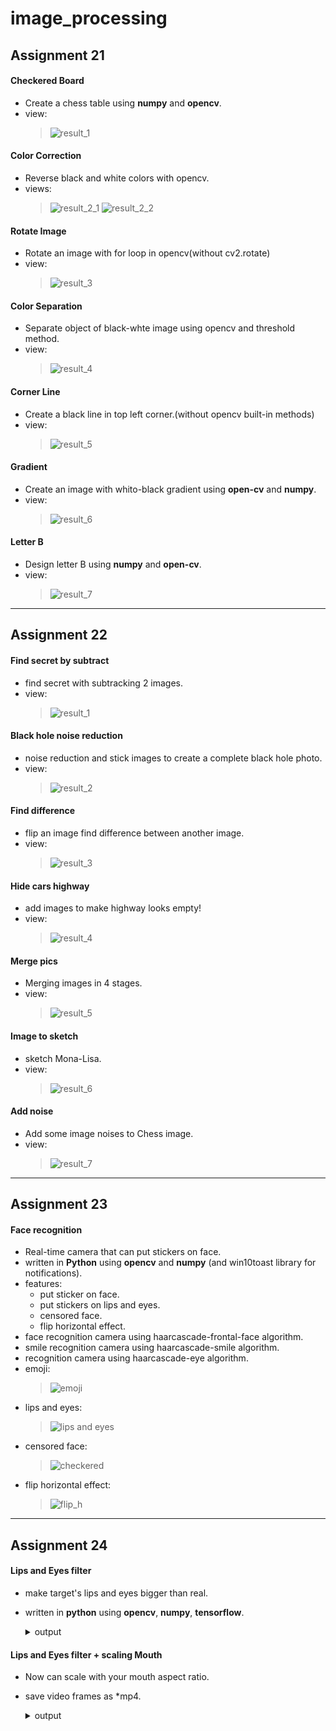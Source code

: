 # image_processing

## Assignment 21
#### Checkered Board
- Create a chess table using **numpy** and **opencv**.
- view:
  > ![result_1](https://user-images.githubusercontent.com/77120507/139427129-565d93a9-97eb-44bb-b261-0a3c5d1a6164.png)
#### Color Correction
- Reverse black and white colors with opencv.
- views:
  > ![result_2_1](https://user-images.githubusercontent.com/77120507/139427174-2e5f3403-fae6-44b4-b560-76f76b8014f7.png)
  > ![result_2_2](https://user-images.githubusercontent.com/77120507/139427186-fbc246f3-1e6a-4648-9e0e-cdcccaff4c27.png)
#### Rotate Image
- Rotate an image with for loop in opencv(without cv2.rotate)
- view:
  > ![result_3](https://user-images.githubusercontent.com/77120507/139427258-d31aafcc-0fc7-4706-8334-c9a011ab0ca1.png)
#### Color Separation
- Separate object of black-whte image using opencv and threshold method.
- view:
  > ![result_4](https://user-images.githubusercontent.com/77120507/139429837-e7538f85-af2c-4f25-9ed3-7dd9a28d2fed.png)
#### Corner Line
- Create a black line in top left corner.(without opencv built-in methods)
- view:
  > ![result_5](https://user-images.githubusercontent.com/77120507/139429884-e7c9eb8a-a124-4232-ab79-b4e3a5f42468.png)
#### Gradient
- Create an image with whito-black gradient using **open-cv** and **numpy**.
- view:
  > ![result_6](https://user-images.githubusercontent.com/77120507/139590566-7a676885-cb49-43a3-89d1-fa3d02c9386a.png)
#### Letter B
- Design letter B using **numpy** and **open-cv**.
- view:
  > ![result_7](https://user-images.githubusercontent.com/77120507/139590558-05787f52-7c96-4669-ad1a-4a1050380378.png)
---
## Assignment 22
#### Find secret by subtract
- find secret with subtracking 2 images.
- view:
  > ![result_1](https://user-images.githubusercontent.com/77120507/140571469-38b1414d-91fd-4e81-9dd1-0f5dd2978446.jpg)
#### Black hole noise reduction
- noise reduction and stick images to create a complete black hole photo.
- view:
  > ![result_2](https://user-images.githubusercontent.com/77120507/140571486-ed00ede4-846a-4c7c-97c6-26f9ef99eaf6.jpg)
#### Find difference
- flip an image find difference between another image.
- view:
  > ![result_3](https://user-images.githubusercontent.com/77120507/140571537-36c99e88-22d0-4ab6-bd4a-137607b073be.jpg)
#### Hide cars highway
- add images to make highway looks empty!
- view:
  > ![result_4](https://user-images.githubusercontent.com/77120507/140571540-3faa7767-417c-49b0-9e57-37b77844b5cf.jpg)
#### Merge pics
- Merging images in 4 stages.
- view:
  > ![result_5](https://user-images.githubusercontent.com/77120507/140571543-3b32f1f0-da09-4559-b166-9eaa5c184990.jpg)
#### Image to sketch
- sketch Mona-Lisa.
- view:
  > ![result_6](https://user-images.githubusercontent.com/77120507/140571554-25df45d9-e9c0-4518-9ba0-c91bce586711.jpg)
#### Add noise
- Add some image noises to Chess image.
- view:
  > ![result_7](https://user-images.githubusercontent.com/77120507/140571565-5329e838-dfce-4aa0-8685-62070ecd5cd2.jpg)
---
## Assignment 23
#### Face recognition
- Real-time camera that can put stickers on face.
- written in **Python** using **opencv** and **numpy** (and win10toast library for notifications).
- features:
  - put sticker on face.
  - put stickers on lips and eyes.
  - censored face.
  - flip horizontal effect.
- face recognition camera using haarcascade-frontal-face algorithm.
- smile recognition camera using haarcascade-smile algorithm.
- recognition camera using haarcascade-eye algorithm.
- emoji:
  > ![emoji](https://user-images.githubusercontent.com/77120507/141615111-7cb76803-4b67-49d8-b197-a3c60a01e20c.png)
- lips and eyes:
  > ![lips and eyes](https://user-images.githubusercontent.com/77120507/141615113-c2b0c2f8-61e6-425a-be67-8b6909200192.png)
- censored face:
  > ![checkered](https://user-images.githubusercontent.com/77120507/141615109-45cf11e1-3eb0-448a-aec9-3d86d55cc897.png)
- flip horizontal effect:
  > ![flip_h](https://user-images.githubusercontent.com/77120507/141615105-301fb1ae-b3f3-4b51-8ec9-c320814e64b6.png)
---
## Assignment 24
#### Lips and Eyes filter
- make target's lips and eyes bigger than real.
- written in **python** using **opencv**, **numpy**, **tensorflow**.
  <details>
    <summary>output</summary>
  
    > https://user-images.githubusercontent.com/77120507/142758304-74cfec5f-f8be-4a80-b685-2c4fbbd7ed83.mp4
  </details>
#### Lips and Eyes filter + scaling Mouth
- Now can scale with your mouth aspect ratio.
- save video frames as *mp4.
  <details>
    <summary>output</summary>
  
    > https://user-images.githubusercontent.com/77120507/143193660-78fa80f0-af88-4abd-a4a5-24c87888ad3c.MP4
  </details>
